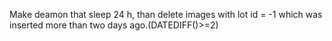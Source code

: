 Make deamon that sleep 24 h, than delete images with lot id = -1 which was inserted
more than two days ago.(DATEDIFF()>=2)